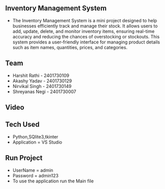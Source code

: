 ## Inventory Management System
- The Inventory Management System is a mini project designed to help businesses efficiently track and manage their stock. It allows users to add, update, delete, and monitor inventory items, ensuring real-time accuracy and reducing the chances of overstocking or stockouts. This system provides a user-friendly interface for managing product details such as item names, quantities, prices, and categories.

## Team
- Harshit Rathi - 2401730109
- Akashy Yadav - 2401730129
- Nirvikal Singh - 2401730149
- Shreyanas Negi - 2401730007

## Video

## Tech Used
- Python,SQlite3,tkinter
- Application = VS Studio

## Run Project
- UserName = admin
- Password = admin123
- To use the application run the Main file







